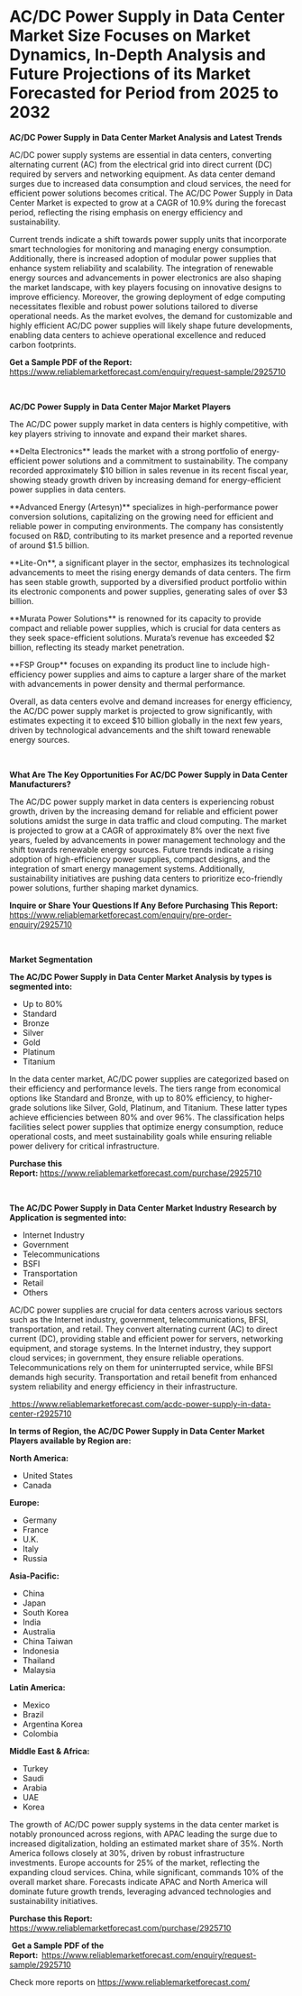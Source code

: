 <p><h1>AC/DC Power Supply in Data Center Market Size Focuses on Market Dynamics, In-Depth Analysis and Future Projections of its Market Forecasted for Period from 2025 to 2032</h1></p><p><strong>AC/DC Power Supply in Data Center Market Analysis and Latest Trends</strong></p>
<p><p>AC/DC power supply systems are essential in data centers, converting alternating current (AC) from the electrical grid into direct current (DC) required by servers and networking equipment. As data center demand surges due to increased data consumption and cloud services, the need for efficient power solutions becomes critical. The AC/DC Power Supply in Data Center Market is expected to grow at a CAGR of 10.9% during the forecast period, reflecting the rising emphasis on energy efficiency and sustainability. </p><p>Current trends indicate a shift towards power supply units that incorporate smart technologies for monitoring and managing energy consumption. Additionally, there is increased adoption of modular power supplies that enhance system reliability and scalability. The integration of renewable energy sources and advancements in power electronics are also shaping the market landscape, with key players focusing on innovative designs to improve efficiency. Moreover, the growing deployment of edge computing necessitates flexible and robust power solutions tailored to diverse operational needs. As the market evolves, the demand for customizable and highly efficient AC/DC power supplies will likely shape future developments, enabling data centers to achieve operational excellence and reduced carbon footprints.</p></p>
<p><strong>Get a Sample PDF of the Report:&nbsp;</strong> <a href="https://www.reliablemarketforecast.com/enquiry/request-sample/2925710?utm_campaign=3327&utm_medium=2&utm_source=Github&utm_content=ia&utm_term=12032025&utm_id=acdc-power-supply-in-data-center">https://www.reliablemarketforecast.com/enquiry/request-sample/2925710</a></p>
<p>&nbsp;</p>
<p><strong>AC/DC Power Supply in Data Center Major Market Players</strong></p>
<p><p>The AC/DC power supply market in data centers is highly competitive, with key players striving to innovate and expand their market shares. </p><p>**Delta Electronics** leads the market with a strong portfolio of energy-efficient power solutions and a commitment to sustainability. The company recorded approximately $10 billion in sales revenue in its recent fiscal year, showing steady growth driven by increasing demand for energy-efficient power supplies in data centers.</p><p>**Advanced Energy (Artesyn)** specializes in high-performance power conversion solutions, capitalizing on the growing need for efficient and reliable power in computing environments. The company has consistently focused on R&D, contributing to its market presence and a reported revenue of around $1.5 billion.</p><p>**Lite-On**, a significant player in the sector, emphasizes its technological advancements to meet the rising energy demands of data centers. The firm has seen stable growth, supported by a diversified product portfolio within its electronic components and power supplies, generating sales of over $3 billion.</p><p>**Murata Power Solutions** is renowned for its capacity to provide compact and reliable power supplies, which is crucial for data centers as they seek space-efficient solutions. Murata’s revenue has exceeded $2 billion, reflecting its steady market penetration.</p><p>**FSP Group** focuses on expanding its product line to include high-efficiency power supplies and aims to capture a larger share of the market with advancements in power density and thermal performance.</p><p>Overall, as data centers evolve and demand increases for energy efficiency, the AC/DC power supply market is projected to grow significantly, with estimates expecting it to exceed $10 billion globally in the next few years, driven by technological advancements and the shift toward renewable energy sources.</p></p>
<p>&nbsp;</p>
<p><strong>What Are The Key Opportunities For AC/DC Power Supply in Data Center Manufacturers?</strong></p>
<p><p>The AC/DC power supply market in data centers is experiencing robust growth, driven by the increasing demand for reliable and efficient power solutions amidst the surge in data traffic and cloud computing. The market is projected to grow at a CAGR of approximately 8% over the next five years, fueled by advancements in power management technology and the shift towards renewable energy sources. Future trends indicate a rising adoption of high-efficiency power supplies, compact designs, and the integration of smart energy management systems. Additionally, sustainability initiatives are pushing data centers to prioritize eco-friendly power solutions, further shaping market dynamics.</p></p>
<p><strong>Inquire or Share Your Questions If Any Before Purchasing This Report:</strong> <a href="https://www.reliablemarketforecast.com/enquiry/pre-order-enquiry/2925710?utm_campaign=3327&utm_medium=2&utm_source=Github&utm_content=ia&utm_term=12032025&utm_id=acdc-power-supply-in-data-center">https://www.reliablemarketforecast.com/enquiry/pre-order-enquiry/2925710</a></p>
<p>&nbsp;</p>
<p><strong>Market Segmentation</strong></p>
<p><strong>The AC/DC Power Supply in Data Center Market Analysis by types is segmented into:</strong></p>
<p><ul><li>Up to 80%</li><li>Standard</li><li>Bronze</li><li>Silver</li><li>Gold</li><li>Platinum</li><li>Titanium</li></ul></p>
<p><p>In the data center market, AC/DC power supplies are categorized based on their efficiency and performance levels. The tiers range from economical options like Standard and Bronze, with up to 80% efficiency, to higher-grade solutions like Silver, Gold, Platinum, and Titanium. These latter types achieve efficiencies between 80% and over 96%. The classification helps facilities select power supplies that optimize energy consumption, reduce operational costs, and meet sustainability goals while ensuring reliable power delivery for critical infrastructure.</p></p>
<p><strong>Purchase this Report:&nbsp;</strong><a href="https://www.reliablemarketforecast.com/purchase/2925710?utm_campaign=3327&utm_medium=2&utm_source=Github&utm_content=ia&utm_term=12032025&utm_id=acdc-power-supply-in-data-center">https://www.reliablemarketforecast.com/purchase/2925710</a></p>
<p>&nbsp;</p>
<p><strong>The AC/DC Power Supply in Data Center Market Industry Research by Application is segmented into:</strong></p>
<p><ul><li>Internet Industry</li><li>Government</li><li>Telecommunications</li><li>BSFI</li><li>Transportation</li><li>Retail</li><li>Others</li></ul></p>
<p><p>AC/DC power supplies are crucial for data centers across various sectors such as the Internet industry, government, telecommunications, BFSI, transportation, and retail. They convert alternating current (AC) to direct current (DC), providing stable and efficient power for servers, networking equipment, and storage systems. In the Internet industry, they support cloud services; in government, they ensure reliable operations. Telecommunications rely on them for uninterrupted service, while BFSI demands high security. Transportation and retail benefit from enhanced system reliability and energy efficiency in their infrastructure.</p></p>
<p><a href="https://www.reliablemarketforecast.com/acdc-power-supply-in-data-center-r2925710?utm_campaign=3327&utm_medium=2&utm_source=Github&utm_content=ia&utm_term=12032025&utm_id=acdc-power-supply-in-data-center">&nbsp;https://www.reliablemarketforecast.com/acdc-power-supply-in-data-center-r2925710</a></p>
<p><strong>In terms of Region, the AC/DC Power Supply in Data Center Market Players available by Region are:</strong></p>
<p>
    <p> <strong> North America: </strong>
        <ul>
            <li>United States</li>
            <li>Canada</li>
        </ul>
        </p> 
    <p> <strong> Europe: </strong>
        <ul>
            <li>Germany</li>
            <li>France</li>
            <li>U.K.</li>
            <li>Italy</li>
            <li>Russia</li>
        </ul>
        </p> 
    <p> <strong> Asia-Pacific: </strong>
        <ul>
            <li>China</li>
            <li>Japan</li>
            <li>South Korea</li>
            <li>India</li>
            <li>Australia</li>
            <li>China Taiwan</li>
            <li>Indonesia</li>
            <li>Thailand</li>
            <li>Malaysia</li>
        </ul>
        </p> 
    <p> <strong> Latin America: </strong>
        <ul>
            <li>Mexico</li>
            <li>Brazil</li>
            <li>Argentina Korea</li>
            <li>Colombia</li>
        </ul>
        </p> 
    <p> <strong> Middle East & Africa: </strong>
        <ul>
            <li>Turkey</li>
            <li>Saudi</li>
            <li>Arabia</li>
            <li>UAE</li>
            <li>Korea</li>
        </ul>
    </p>
    </p>
<p><p>The growth of AC/DC power supply systems in the data center market is notably pronounced across regions, with APAC leading the surge due to increased digitalization, holding an estimated market share of 35%. North America follows closely at 30%, driven by robust infrastructure investments. Europe accounts for 25% of the market, reflecting the expanding cloud services. China, while significant, commands 10% of the overall market share. Forecasts indicate APAC and North America will dominate future growth trends, leveraging advanced technologies and sustainability initiatives.</p></p>
<p><strong>Purchase this Report: </strong><a href="https://www.reliablemarketforecast.com/purchase/2925710?utm_campaign=3327&utm_medium=2&utm_source=Github&utm_content=ia&utm_term=12032025&utm_id=acdc-power-supply-in-data-center">https://www.reliablemarketforecast.com/purchase/2925710</a></p>
<p>&nbsp;<strong>Get a Sample PDF of the Report:&nbsp;&nbsp;</strong><a href="https://www.reliablemarketforecast.com/enquiry/request-sample/2925710?utm_campaign=3327&utm_medium=2&utm_source=Github&utm_content=ia&utm_term=12032025&utm_id=acdc-power-supply-in-data-center">https://www.reliablemarketforecast.com/enquiry/request-sample/2925710</a></p>
<p><strong></strong></p>
<p>Check more reports on <a href="https://www.reliablemarketforecast.com/?utm_campaign=3327&utm_medium=2&utm_source=Github&utm_content=ia&utm_term=12032025&utm_id=acdc-power-supply-in-data-center">https://www.reliablemarketforecast.com/</a></p>